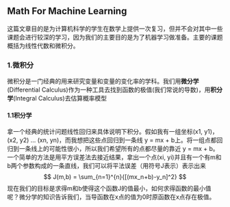 ## Math For Machine Learning

这篇文章目的是为计算机科学的学生在数学上提供一次复习，但并不会对其中一些课题会进行较深的学习，因为我们的主要目的是为了机器学习做准备。主要的课题概括为线性代数和微积分。

### 1.微积分

微积分是一门经典的用来研究变量和变量的变化率的学科。我们用**微分学**(Differential Calculus)作为一种工具去找到函数的极值(我们常说的导数)，用**积分学**(Integral Calculus)去估算概率模型

#### 1.1积分学

拿一个经典的统计问题线性回归来具体说明下积分。假如我有一组坐标(x1, y1)，(x2, y2) ... (xn, yn)，而我想把这些点回归到一条线 y = mx + b上。将一组点都回归到一条线上的可能性很小，所以我们希望所有的点都尽量的靠近 y = mx + b。一个简单的方法是用平方误差法去接近结果，拿出一个点(xi, yi)并且有一个有m和b两个参数构成的一条直线，我们可以将平法误差（用符号J表示）表示出来
$$
J(m,b) = \sum_{n=1}^{n}{[(mx_n+b)-y_n]^2}
$$
现在我们的目标是求得m和b使得这个函数J的值最小，如何求得函数的最小值呢？微分学的知识告诉我们，当导函数在x点的值为0时原函数在x点存在极值。